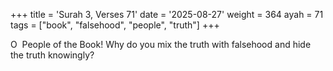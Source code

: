 +++
title = 'Surah 3, Verses 71'
date = '2025-08-27'
weight = 364
ayah = 71
tags = ["book", "falsehood", "people", "truth"]
+++

O  People of the Book! Why do you mix the truth with falsehood and hide the truth knowingly?
